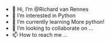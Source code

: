 - 👋 Hi, I’m @Richard van Rennes
- 👀 I’m interested in Python
- 🌱 I’m currently learning More python!
- 💞️ I’m looking to collaborate on ...
- 📫 How to reach me ...

<!---
Rvanrennes/Rvanrennes is a ✨ special ✨ repository because its `README.md` (this file) appears on your GitHub profile.
You can click the Preview link to take a look at your changes.
--->
